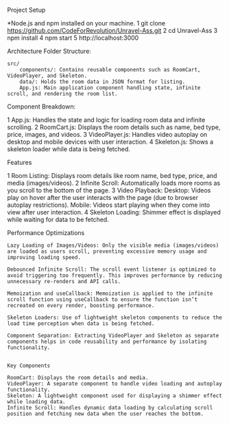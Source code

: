 Project Setup

*Node.js and npm installed on your machine.
 1 git clone https://github.com/CodeForRevolution/Unravel-Ass.git
 2 cd Unravel-Ass
 3 npm install
 4 npm start
 5 http://localhost:3000


 Architecture
Folder Structure:

    src/
        components/: Contains reusable components such as RoomCart, VideoPlayer, and Skeleton.
        data/: Holds the room data in JSON format for listing.
        App.js: Main application component handling state, infinite scroll, and rendering the room list.

Component Breakdown:

  1  App.js: Handles the state and logic for loading room data and infinite scrolling.
  2  RoomCart.js: Displays the room details such as name, bed type, price, images, and videos.
  3  VideoPlayer.js: Handles video autoplay on desktop and mobile devices with user interaction.
  4  Skeleton.js: Shows a skeleton loader while data is being fetched.        
 
Features

   1 Room Listing: Displays room details like room name, bed type, price, and media (images/videos).
   2 Infinite Scroll: Automatically loads more rooms as you scroll to the bottom of the page.
   3 Video Playback:
        Desktop: Videos play on hover after the user interacts with the page (due to browser autoplay restrictions).
        Mobile: Videos start playing when they come into view after user interaction.
   4 Skeleton Loading: Shimmer effect is displayed while waiting for data to be fetched.



Performance Optimizations

    Lazy Loading of Images/Videos: Only the visible media (images/videos) are loaded as users scroll, preventing excessive memory usage and improving loading speed.

    Debounced Infinite Scroll: The scroll event listener is optimized to avoid triggering too frequently. This improves performance by reducing unnecessary re-renders and API calls.

    Memoization and useCallback: Memoization is applied to the infinite scroll function using useCallback to ensure the function isn’t recreated on every render, boosting performance.

    Skeleton Loaders: Use of lightweight skeleton components to reduce the load time perception when data is being fetched.

    Component Separation: Extracting VideoPlayer and Skeleton as separate components helps in code reusability and performance by isolating functionality.


    Key Components

    RoomCart: Displays the room details and media.
    VideoPlayer: A separate component to handle video loading and autoplay functionality.
    Skeleton: A lightweight component used for displaying a shimmer effect while loading data.
    Infinite Scroll: Handles dynamic data loading by calculating scroll position and fetching new data when the user reaches the bottom.
